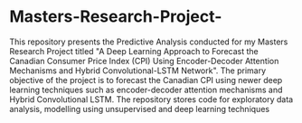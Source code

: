 # Masters-Research-Project-

This repository presents the Predictive Analysis conducted for my Masters  Research Project titled "A Deep Learning Approach to Forecast the Canadian Consumer Price Index (CPI) Using Encoder-Decoder Attention Mechanisms and Hybrid Convolutional-LSTM Network". 
The primary objective of the project is to forecast the Canadian CPI using newer deep learning techniques such as encoder-decoder attention mechanisms and Hybrid Convolutional LSTM. 
The repository stores code for exploratory data analysis, modelling using unsupervised and deep learning techniques
